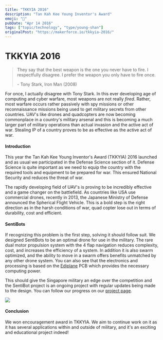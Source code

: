 ```yaml
---
title: "TKKYIA 2016"
description: "Tan Kah Kee Young Inventor's Award"
emoji: "🏅"
pubDate: "Apr 14 2016"
tags: ["topic/technology", "type/young-shan"]
originalPost: "https://makerforce.io/tkkyia-2016/"
---
```


# TKKYIA 2016

> They say that the best weapon is the one you never have to fire. I respectfully disagree. I prefer the weapon you only have to fire once.
>
> \- Tony Stark, Iron Man (2008)

For once, I actually disagree with Tony Stark. In this ever developing age of computing and cyber warfare, most weapons are not really _fired_. Rather, most warfare occurs rather passively with spy missions or other reconnaissance missions being used to get military secrets from other countries. UAV's like drones and quadcopters are now becoming commonplace in a country's military arsenal and this is becoming a much larger part of military operations than actual invasion and the active act of war. Stealing IP of a country proves to be as effective as the active act of war.

#### Introduction

This year the Tan Kah Kee Young Inventor's Award (TKKYIA) 2016 launched and as usual we participated in the Defense Science section of it. Defense Science is quite important as we need to equip the country with the required tools and equipment to be prepared for war. This ensured National Security and reduces the threat of war.

The rapidly developing field of UAV's is proving to be incredibly effective and a game changer on the battlefield. As countries like USA use commercial drones, recently in 2013, the Japanese Ministry of Defense announced the Spherical Flight Vehicle. This is a bold step is the right direction as in the harsh conditions of war, quad copter lose out in terms of durability, cost and efficient.

#### SentiBots

If recognizing this problem is the first step, solving it should follow suit. We designed SentiBots to be an optimal drone for use in the military. The rare dual motor propulsion system with the 4 flap navigation reduces complexity, cost, and increases the efficiency of a system. In addition it is also swarm optimized, and the ability to move in a swarm offers benefits unmatched by any other drone system. You can also see that the electronics and processing is based on the [Ediplane](https://makerforce.io/an-edison-based-flight-controller/) PCB which provides the necessary computing power.

This should give the Singapore military an edge over the competition and the SentiBot project is an ongoing project with regular updates being made to the design. You can follow our progress on our [project page](//sentibots.makerforce.io).

![](https://makerforce.io/content/images/2016/04/DSC_0686.JPG)

#### Conclusion

We won encouragement award in TKKYIA. We aim to continue work on it as it has several applications within and outside of military, and it's an exciting and educational project indeed!
